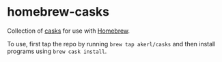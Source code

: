 homebrew-casks
===========

Collection of [casks](https://github.com/caskroom/homebrew-cask) for use with [Homebrew](https://github.com/Homebrew/homebrew).

To use, first tap the repo by running `brew tap akerl/casks` and then install programs using `brew cask install`.

